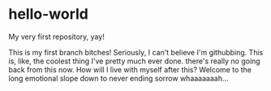 # hello-world
My very first repository, yay!

This is my first branch bitches! Seriously, I can't believe I'm githubbing. This is, like, the coolest thing I've pretty much ever done. there's really no going back from this now. How will I live with myself after this? Welcome to the long emotional slope down to never ending sorrow whaaaaaaah...
